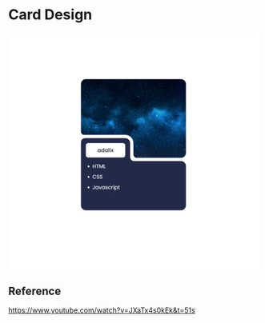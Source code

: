 # Card Design

<img src="./screenshot/Card Design.png" alt="drawing" width="500"/>

## Reference
https://www.youtube.com/watch?v=JXaTx4s0kEk&t=51s